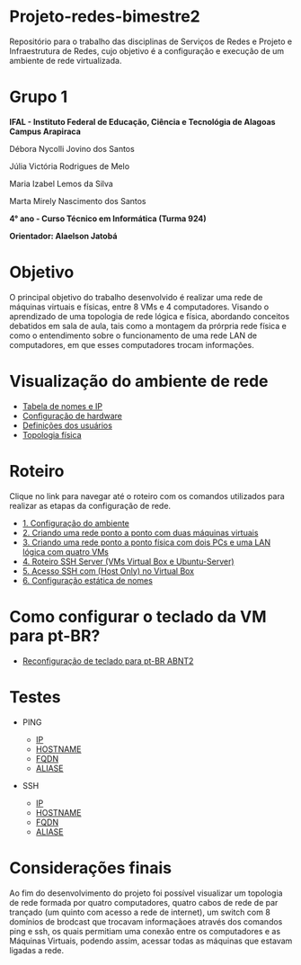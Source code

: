 # Projeto-redes-bimestre2

Repositório para o trabalho das disciplinas de Serviços de Redes e Projeto e Infraestrutura de Redes, cujo objetivo é a configuração e execução de um ambiente de rede virtualizada.

# Grupo 1

**IFAL - Instituto Federal de Educação, Ciência e Tecnológia de Alagoas**
**Campus Arapiraca**

Débora Nycolli Jovino dos Santos

Júlia Victória Rodrigues de Melo

Maria Izabel Lemos da Silva

Marta Mirely Nascimento dos Santos

**4° ano - Curso Técnico em Informática (Turma 924)**

**Orientador: Alaelson Jatobá**

# Objetivo

O principal objetivo do trabalho desenvolvido é realizar uma rede de máquinas virtuais e físicas, entre 8 VMs e 4 computadores. Visando o aprendizado de uma topologia de rede lógica e física, abordando conceitos debatidos em sala de aula, tais como a montagem da prórpria rede física e como o entendimento sobre o funcionamento de uma rede LAN de computadores, em que esses computadores trocam informações.

# Visualização do ambiente de rede
* [Tabela de nomes e IP](https://github.com/martanascimento1/Projeto-redes-bimestre2/blob/main/TabeladenomeseIPs.md)
* [Configuração de hardware](https://github.com/martanascimento1/Projeto-redes-bimestre2/blob/main/Configura%C3%A7%C3%A3odehardware.md)
* [Definições dos usuários](https://github.com/martanascimento1/Projeto-redes-bimestre2/blob/main/Defini%C3%A7%C3%B5esdeusu%C3%A1rios.md)
* [Topologia física](https://github.com/martanascimento1/Projeto-redes-bimestre2/blob/main/Topologiaf%C3%ADsica.md)

# Roteiro
Clique no link para navegar até o roteiro com os comandos utilizados para realizar as etapas da configuração de rede.

* [1. Configuração do ambiente](https://github.com/martanascimento1/Projeto-redes-bimestre2/blob/main/Configura%C3%A7%C3%A3odoambiente.md)
* [2. Criando uma rede ponto a ponto com duas máquinas virtuais](https://github.com/martanascimento1/Projeto-redes-bimestre2/blob/main/Criandoumaredepontoapontocomduasm%C3%A1quinasvirtuais.md)
* [3. Criando uma rede ponto a ponto física com dois PCs e uma LAN lógica com quatro VMs](https://github.com/martanascimento1/Projeto-redes-bimestre2/blob/main/Cria%C3%A7%C3%A3odeumaredepontoapontof%C3%ADsicaentredoisPCseumaLANl%C3%B3gicacom4VMs.md)
* [4. Roteiro SSH Server (VMs Virtual Box e Ubuntu-Server) ](https://github.com/martanascimento1/Projeto-redes-bimestre2/blob/main/RoteiroSSH-Server(VMVirutalBoxeUbuntu-Server).md)
* [5. Acesso SSH com (Host Only) no Virtual Box ](https://github.com/martanascimento1/Projeto-redes-bimestre2/blob/main/AcessoRemotoSSHcom(HostOnly)noVirtualBox.md)
* [6. Configuração estática de nomes](https://github.com/martanascimento1/Projeto-redes-bimestre2/blob/main/Configura%C3%A7%C3%A3oest%C3%A1ticadenomes.md)

# Como configurar o teclado da VM para pt-BR?
* [Reconfiguração de teclado para pt-BR ABNT2](https://github.com/martanascimento1/Projeto-redes-bimestre2/blob/main/Reconfigura%C3%A7%C3%A3odoteclado.md)

# Testes

* PING

   - [IP](https://github.com/martanascimento1/Projeto-redes-bimestre2/blob/main/TestespingIP.md)
   - [HOSTNAME](https://github.com/martanascimento1/Projeto-redes-bimestre2/blob/main/TestespingFQDN.md)
   - [FQDN](https://github.com/martanascimento1/Projeto-redes-bimestre2/blob/main/TestespingFQDN.md)
   - [ALIASE](https://github.com/martanascimento1/Projeto-redes-bimestre2/blob/main/Testespingalises.md)
   
* SSH

   - [IP](https://github.com/martanascimento1/Projeto-redes-bimestre2/blob/main/TestessshIP.md)
   - [HOSTNAME](https://github.com/martanascimento1/Projeto-redes-bimestre2/blob/main/Testessshhostname.md)
   - [FQDN](https://github.com/martanascimento1/Projeto-redes-bimestre2/blob/main/TestessshFQDN%20.md)
   - [ALIASE](https://github.com/martanascimento1/Projeto-redes-bimestre2/blob/main/Testessshaliases.md)

# Considerações finais

Ao fim do desenvolvimento do projeto foi possível visualizar um topologia de rede formada por quatro computadores, quatro cabos de rede de par trançado (um quinto com acesso a rede de internet), um switch com 8 domínios de brodcast que trocavam informaçãoes através dos comandos ping e ssh, os quais permitiam uma conexão entre os computadores e as Máquinas Virtuais, podendo assim, acessar todas as máquinas que estavam ligadas a rede.
